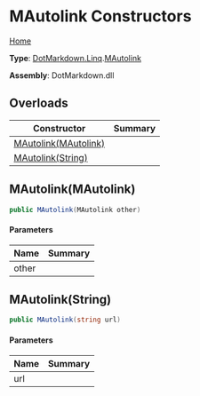 # MAutolink Constructors

[Home](../../../../README.md)

**Type**: [DotMarkdown.Linq](../../README.md)\.[MAutolink](../README.md)

**Assembly**: DotMarkdown\.dll

## Overloads

| Constructor | Summary |
| ----------- | ------- |
| [MAutolink(MAutolink)](#DotMarkdown_Linq_MAutolink__ctor_DotMarkdown_Linq_MAutolink_) | |
| [MAutolink(String)](#DotMarkdown_Linq_MAutolink__ctor_System_String_) | |

## MAutolink\(MAutolink\)<a name="DotMarkdown_Linq_MAutolink__ctor_DotMarkdown_Linq_MAutolink_"></a>

```csharp
public MAutolink(MAutolink other)
```

#### Parameters

| Name | Summary |
| ---- | ------- |
| other | |

## MAutolink\(String\)<a name="DotMarkdown_Linq_MAutolink__ctor_System_String_"></a>

```csharp
public MAutolink(string url)
```

#### Parameters

| Name | Summary |
| ---- | ------- |
| url | |

